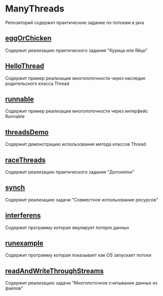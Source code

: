 # ManyThreads
Репозиторий содержит практические задание по потокам в java 
## <a href="https://github.com/stillfak/ManyThreads/tree/master/src/ru/gva/demo/eggOrChicken">eggOrChicken</a>
Содержит реализацию практического задания "Курица или Яйцо"<br>
## <a href="https://github.com/stillfak/ManyThreads/tree/master/src/ru/gva/demo/helloThread">HelloThread</a>
Содержит пример реализации многопоточности через наследие родительского класса Thread<br>
## <a href="https://github.com/stillfak/ManyThreads/tree/master/src/ru/gva/demo/runnble">runnable</a>
Содержит пример реализации многопоточности через интерфейс Runnable<br>
## <a href="https://github.com/stillfak/ManyThreads/tree/master/src/ru/gva/demo/treadsDemo">threadsDemo</a>
Содержит демонстрацию использования метода классов Thread<br>
## <a href="https://github.com/stillfak/ManyThreads/tree/master/src/ru/gva/demo/raceThreads">raceThreads</a>
Содержит реализацию практического задания "Догонялки"<br>
## <a href="https://github.com/stillfak/ManyThreads/tree/master/src/ru/gva/demo/synch">synch</a>
Содержит реализацию задачи "Совместное использование ресурсов"<br>
## <a href="https://github.com/stillfak/ManyThreads/tree/master/src/ru/gva/demo/interferens">interferens</a>
Содержит программу которая эмулирует потерю данных  
## <a href="https://github.com/stillfak/ManyThreads/tree/master/src/ru/gva/demo/runexample">runexample</a>
Содержит программу которая показывает как OS запускает потоки<br>
## <a href="https://github.com/stillfak/ManyThreads/tree/master/src/ru/gva/demo/readAndWriteThroughStreams">readAndWriteThroughStreams</a>
Содержит реализацию задачи "Многопоточное считывание данных из файлов"
